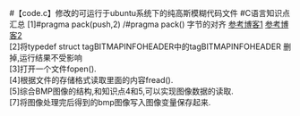 #【code.c】修改的可运行于ubuntu系统下的纯高斯模糊代码文件
#C语言知识点汇总
[1]#pragma pack(push,2) /#pragma pack() 字节的对齐
[参考博客1](http://www.cnblogs.com/King-Gentleman/p/5297355.html)
[参考博客2](http://blog.chinaunix.net/uid-25445243-id-2354324.html)<br>
[2]将typedef struct tagBITMAPINFOHEADER中的tagBITMAPINFOHEADER 删掉,运行结果不受影响<br>
[3]打开一个文件fopen().<br>
[4]根据文件的存储格式读取里面的内容fread().<br>
[5]综合BMP图像的结构,和知识点4和5,可以实现图像数据的读取.<br>
[7]将图像处理完后得到的bmp图像写入图像变量保存起来.<br>


